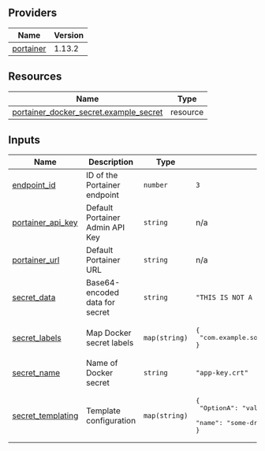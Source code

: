 <!-- BEGIN_TF_DOCS -->


## Providers

| Name | Version |
|------|---------|
| <a name="provider_portainer"></a> [portainer](#provider\_portainer) | 1.13.2 |

## Resources

| Name | Type |
|------|------|
| [portainer_docker_secret.example_secret](https://registry.terraform.io/providers/portainer/portainer/latest/docs/resources/docker_secret) | resource |

## Inputs

| Name | Description | Type | Default | Required |
|------|-------------|------|---------|:--------:|
| <a name="input_endpoint_id"></a> [endpoint\_id](#input\_endpoint\_id) | ID of the Portainer endpoint | `number` | `3` | no |
| <a name="input_portainer_api_key"></a> [portainer\_api\_key](#input\_portainer\_api\_key) | Default Portainer Admin API Key | `string` | n/a | yes |
| <a name="input_portainer_url"></a> [portainer\_url](#input\_portainer\_url) | Default Portainer URL | `string` | n/a | yes |
| <a name="input_secret_data"></a> [secret\_data](#input\_secret\_data) | Base64-encoded data for secret | `string` | `"THIS IS NOT A REAL CERTIFICATE\n"` | no |
| <a name="input_secret_labels"></a> [secret\_labels](#input\_secret\_labels) | Map Docker secret labels | `map(string)` | <pre>{<br/>  "com.example.some-label": "some-value"<br/>}</pre> | no |
| <a name="input_secret_name"></a> [secret\_name](#input\_secret\_name) | Name of Docker secret | `string` | `"app-key.crt"` | no |
| <a name="input_secret_templating"></a> [secret\_templating](#input\_secret\_templating) | Template configuration | `map(string)` | <pre>{<br/>  "OptionA": "value for driver-specific option A",<br/>  "name": "some-driver"<br/>}</pre> | no |
<!-- END_TF_DOCS -->